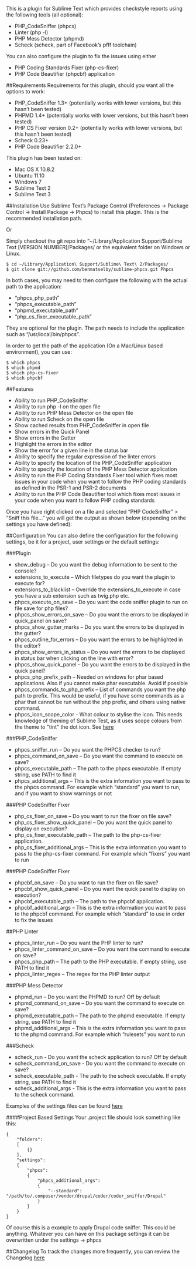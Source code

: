 This is a plugin for Sublime Text which provides checkstyle reports using the following tools (all optional):

* PHP_CodeSniffer (phpcs)
* Linter (php -l)
* PHP Mess Detector (phpmd)
* Scheck (scheck, part of Facebook’s pfff toolchain)

You can also configure the plugin to fix the issues using either

* PHP Coding Standards Fixer (php-cs-fixer)
* PHP Code Beautifier (phpcbf) application

##Requirements
Requirements for this plugin, should you want all the options to work:

* PHP_CodeSniffer 1.3+ (potentially works with lower versions, but this hasn’t been tested)
* PHPMD 1.4+ (potentially works with lower versions, but this hasn’t been tested)
* PHP CS Fixer version 0.2+ (potentially works with lower versions, but this hasn’t been tested)
* Scheck 0.23+
* PHP Code Beautifier 2.2.0+

This plugin has been tested on:

* Mac OS X 10.8.2
* Ubuntu 11.10
* Windows 7
* Sublime Text 2
* Sublime Text 3


##Installation
Use Sublime Text’s Package Control (Preferences -> Package Control -> Install Package -> Phpcs) to install this plugin. This is the recommended installation path.

Or

Simply checkout the git repo into “~/Library/Application Support/Sublime Text [VERSION NUMBER]/Packages/ or the equivalent folder on Windows or Linux.

```
$ cd ~/Library/Application\ Support/Sublime\ Text\ 2/Packages/
$ git clone git://github.com/benmatselby/sublime-phpcs.git Phpcs
```

In both cases, you may need to then configure the following with the actual path to the application:

* “phpcs_php_path”
* “phpcs_executable_path”
* “phpmd_executable_path”
* “php_cs_fixer_executable_path”

They are optional for the plugin. The path needs to include the application such as “/usr/local/bin/phpcs”.

In order to get the path of the application (On a Mac/Linux based environment), you can use:

```
$ which phpcs
$ which phpmd
$ which php-cs-fixer
$ which phpcbf

```

##Features
* Ability to run PHP_CodeSniffer
* Ability to run php -l on the open file
* Ability to run PHP Mess Detector on the open file
* Ability to run Scheck on the open file
* Show cached results from PHP_CodeSniffer in open file
* Show errors in the Quick Panel
* Show errors in the Gutter
* Highlight the errors in the editor
* Show the error for a given line in the status bar
* Ability to specify the regular expression of the linter errors
* Ability to specify the location of the PHP_CodeSniffer application
* Ability to specify the location of the PHP Mess Detector application
* Ability to run the PHP Coding Standards Fixer tool which fixes most issues in your code when you want to follow the PHP coding standards as defined in the PSR-1 and PSR-2 documents
* Ability to run the PHP Code Beautifier tool which fixes most issues in your code when you want to follow PHP coding standards

Once you have right clicked on a file and selected “PHP CodeSniffer” > “Sniff this file…” you will get the output as shown below (depending on the settings you have defined):


##Configuration
You can also define the configuration for the following settings, be it for a project, user settings or the default settings:

###Plugin

* show_debug – Do you want the debug information to be sent to the console?
* extensions_to_execute – Which filetypes do you want the plugin to execute for?
* extensions_to_blacklist – Override the extensions_to_execute in case you have a sub extension such as twig.php etc.
* phpcs_execute_on_save – Do you want the code sniffer plugin to run on file save for php files?
* phpcs_show_errors_on_save – Do you want the errors to be displayed in quick_panel on save?
* phpcs_show_gutter_marks – Do you want the errors to be displayed in the gutter?
* phpcs_outline_for_errors – Do you want the errors to be highlighted in the editor?
* phpcs_show_errors_in_status – Do you want the errors to be displayed in status bar when clicking on the line with error?
* phpcs_show_quick_panel – Do you want the errors to be displayed in the quick panel?
* phpcs_php_prefix_path – Needed on windows for phar based applications. Also if you cannot make phar executable. Avoid if possible
* phpcs_commands_to_php_prefix – List of commands you want the php path to prefix. This would be useful, if you have some commands as a phar that cannot be run without the php prefix, and others using native command.
* phpcs_icon_scope_color - What colour to stylise the icon. This needs knowledge of theming of Sublime Test, as it uses scope colours from the theme to "tint" the dot icon. See [here](https://www.sublimetext.com/docs/3/api_reference.html#sublime.View)

###PHP_CodeSniffer

* phpcs_sniffer_run – Do you want the PHPCS checker to run?
* phpcs_command_on_save – Do you want the command to execute on save?
* phpcs_executable_path – The path to the phpcs executable. If empty string, use PATH to find it
* phpcs_additional_args – This is the extra information you want to pass to the phpcs command. For example which “standard” you want to run, and if you want to show warnings or not


###PHP CodeSniffer Fixer

* php_cs_fixer_on_save – Do you want to run the fixer on file save?
* php_cs_fixer_show_quick_panel – Do you want the quick panel to display on execution?
* php_cs_fixer_executable_path – The path to the php-cs-fixer application.
* php_cs_fixer_additional_args – This is the extra information you want to pass to the php-cs-fixer command. For example which “fixers” you want to run


###PHP CodeSniffer Fixer

* phpcbf_on_save – Do you want to run the fixer on file save?
* phpcbf_show_quick_panel – Do you want the quick panel to display on execution?
* phpcbf_executable_path – The path to the phpcbf application.
* phpcbf_additional_args – This is the extra information you want to pass to the phpcbf command. For example which “standard” to use in order to fix the issues


##PHP Linter

* phpcs_linter_run – Do you want the PHP linter to run?
* phpcs_linter_command_on_save – Do you want the command to execute on save?
* phpcs_php_path – The path to the PHP executable. If empty string, use PATH to find it
* phpcs_linter_regex – The regex for the PHP linter output


###PHP Mess Detector

* phpmd_run – Do you want the PHPMD to run? Off by default
* phpmd_command_on_save – Do you want the command to execute on save?
* phpmd_executable_path – The path to the phpmd executable. If empty string, use PATH to find it
* phpmd_additional_args – This is the extra information you want to pass to the phpmd command. For example which “rulesets” you want to run


###Scheck

* scheck_run - Do you want the scheck application to run? Off by default
* scheck_command_on_save - Do you want the command to execute on save?
* scheck_executable_path - The path to the scheck executable. If empty string, use PATH to find it
* scheck_additional_args - This is the extra information you want to pass to the scheck command.

Examples of the settings files can be found [here](https://github.com/benmatselby/sublime-phpcs/tree/master/example-settings)

####Project Based Settings
Your .project file should look something like this:

```
{
    "folders":
    [
        {}
    ],
    "settings":
    {
        "phpcs":
        {
            "phpcs_additional_args":
            {
                "--standard": "/path/to/.composer/vendor/drupal/coder/coder_sniffer/Drupal"
            }
        }
    }
}
```

Of course this is a example to apply Drupal code sniffer. This could be anything. Whatever you can have on this package settings it can be overwritten under the settings -> phpcs


##Changelog
To track the changes more frequently, you can review the Changelog [here](https://github.com/benmatselby/sublime-phpcs/blob/master/Changelog.md)
